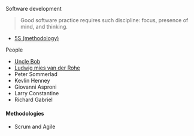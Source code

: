 Software development

> Good software practice requires such discipline: focus, presence of mind, and thinking.

- [5S (methodology)](https://en.wikipedia.org/wiki/5S_(methodology))

People
- [Uncle Bob](https://en.wikipedia.org/wiki/Robert_C._Martin)
- [Ludwig mies van der Rohe](https://en.wikipedia.org/wiki/Ludwig_Mies_van_der_Rohe)
- Peter Sommerlad
- Kevlin Henney 
- Giovanni Asproni
- Larry Constantine
- Richard Gabriel

#### Methodologies
- Scrum and Agile